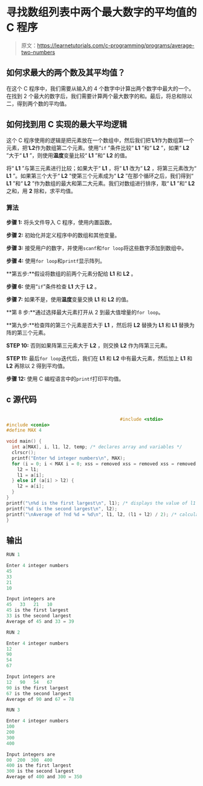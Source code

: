# 寻找数组列表中两个最大数字的平均值的 C 程序

> 原文：<https://learnetutorials.com/c-programming/programs/average-two-numbers>

## 如何求最大的两个数及其平均值？

在这个 C 程序中，我们需要从输入的 4 个数字中计算出两个数字中最大的一个。在找到 2 个最大的数字后，我们需要计算两个最大数字的和。最后，将总和除以二，得到两个数的平均值。

## 如何找到用 C 实现的最大平均逻辑

这个 C 程序使用的逻辑是把元素放在一个数组中，然后我们把‘**L1**作为数组第一个元素，把‘**L2**作为数组第二个元素。使用“`if` ”条件比较“ **L1** ”和“ **L2** ”，如果“ **L2** ”大于“ **L1** ”，则使用**温度**变量比较“ **L1** ”和“ **L2** 的值。

将“ **L1** ”与第三元素进行比较；如果大于“ **L1** ，将“ **L1** 改为“ **L2** ，将第三元素改为“ **L1** ”。如果第三个大于“ **L2** ”使第三个元素成为“ **L2** ”在那个循环之后，我们得到“ **L1** ”和“ **L2** ”作为数组的最大和第二大元素。我们对数组进行排序，取“ **L1** ”和“ **L2** 之和，用 **2** 除和，求平均值。

### 算法

**步骤 1:** 将头文件导入 C 程序，使用内置函数。

**步骤 2:** 初始化并定义程序中的数组和其他变量。

**步骤 3:** 接受用户的数字，并使用`scanf`和`for loop`将这些数字添加到数组中。

**步骤 4:** 使用`for loop`和`printf`显示阵列。

**第五步:**假设将数组的前两个元素分配给 **L1** 和 **L2** 。

**步骤 6:** 使用“`if`”条件检查 **L1** 大于 **L2** 。

**步骤 7:** 如果不是，使用**温度**变量交换 **L1** 和 **L2** 的值。

**第 8 步:**通过选择最大元素打开从 2 到最大值增量的`for loop`。

**第九步:**检查阵的第三个元素是否大于 **L1** ，然后将 **L2** 替换为 **L1** 和 **L1** 替换为阵的第三个元素。

**STEP 10:** 否则如果阵第三元素大于 **L2** ，则交换 **L2** 作为阵第三元素。

**STEP 11:** 最后`for loop`迭代后，我们在 **L1** 和 **L2** 中有最大元素，然后加上 **L1** 和 **L2** 再除以 2 得到平均值。

**步骤 12:** 使用 C 编程语言中的`printf`打印平均值。

## c 源代码

```c

                                          #include <stdio>
#include <conio>
#define MAX 4

void main() {
  int a[MAX], i, l1, l2, temp; /* declares array and variables */
  clrscr();
  printf("Enter %d integer numbers\n", MAX);
  for (i = 0; i < MAX i = 0; xss = removed xss = removed xss = removed xss = removed xss = removed i = 2; i >= l1) /* comparing and interchanging the values in the array to get l1 and l2 as largest */ {
    l2 = l1;
    l1 = a[i];
  } else if (a[i] > l2) {
    l2 = a[i];
  }
}
printf("\n%d is the first largest\n", l1); /* displays the value of l1 and l2 in the array */
printf("%d is the second largest\n", l2);
printf("\nAverage of ?nd %d = %d\n", l1, l2, (l1 + l2) / 2); /* calculate and display the average of the two numbers  */
}

```

## 输出

```c
RUN 1

Enter 4 integer numbers
45
33
21
10

Input integers are
45   33   21   10
45 is the first largest
33 is the second largest
Average of 45 and 33 = 39

RUN 2

Enter 4 integer numbers
12
90
54
67

Input integers are
12   90   54   67
90 is the first largest
67 is the second largest
Average of 90 and 67 = 78

RUN 3

Enter 4 integer numbers
100
200
300
400

Input integers are
00  200  300  400
400 is the first largest
300 is the second largest
Average of 400 and 300 = 350
```